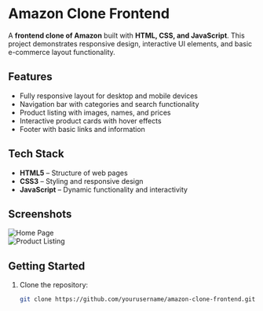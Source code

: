 # Amazon Clone Frontend

A **frontend clone of Amazon** built with **HTML, CSS, and JavaScript**. This project demonstrates responsive design, interactive UI elements, and basic e-commerce layout functionality.

## Features

- Fully responsive layout for desktop and mobile devices
- Navigation bar with categories and search functionality
- Product listing with images, names, and prices
- Interactive product cards with hover effects
- Footer with basic links and information

## Tech Stack

- **HTML5** – Structure of web pages
- **CSS3** – Styling and responsive design
- **JavaScript** – Dynamic functionality and interactivity

## Screenshots

![Home Page](./images/homepage.png)  
![Product Listing](./images/product-listing.png)

## Getting Started

1. Clone the repository:  
   ```bash
   git clone https://github.com/yourusername/amazon-clone-frontend.git
